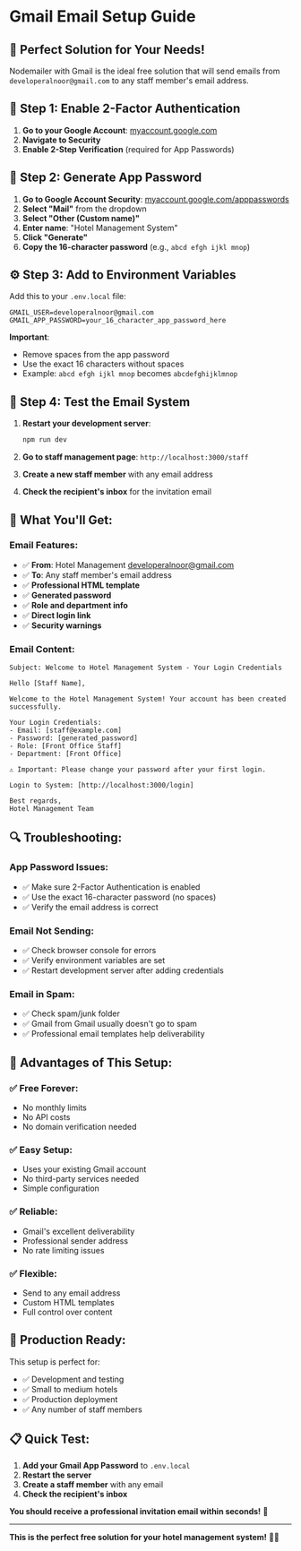 # Gmail Email Setup Guide

## 🎉 **Perfect Solution for Your Needs!**

Nodemailer with Gmail is the ideal free solution that will send emails from `developeralnoor@gmail.com` to any staff member's email address.

## 🔧 **Step 1: Enable 2-Factor Authentication**

1. **Go to your Google Account**: [myaccount.google.com](https://myaccount.google.com)
2. **Navigate to Security**
3. **Enable 2-Step Verification** (required for App Passwords)

## 🔑 **Step 2: Generate App Password**

1. **Go to Google Account Security**: [myaccount.google.com/apppasswords](https://myaccount.google.com/apppasswords)
2. **Select "Mail"** from the dropdown
3. **Select "Other (Custom name)"**
4. **Enter name**: "Hotel Management System"
5. **Click "Generate"**
6. **Copy the 16-character password** (e.g., `abcd efgh ijkl mnop`)

## ⚙️ **Step 3: Add to Environment Variables**

Add this to your `.env.local` file:

```env
GMAIL_USER=developeralnoor@gmail.com
GMAIL_APP_PASSWORD=your_16_character_app_password_here
```

**Important**:

- Remove spaces from the app password
- Use the exact 16 characters without spaces
- Example: `abcd efgh ijkl mnop` becomes `abcdefghijklmnop`

## 🧪 **Step 4: Test the Email System**

1. **Restart your development server**:

   ```bash
   npm run dev
   ```

2. **Go to staff management page**: `http://localhost:3000/staff`

3. **Create a new staff member** with any email address

4. **Check the recipient's inbox** for the invitation email

## 📧 **What You'll Get:**

### **Email Features:**

- ✅ **From**: Hotel Management <developeralnoor@gmail.com>
- ✅ **To**: Any staff member's email address
- ✅ **Professional HTML template**
- ✅ **Generated password**
- ✅ **Role and department info**
- ✅ **Direct login link**
- ✅ **Security warnings**

### **Email Content:**

```
Subject: Welcome to Hotel Management System - Your Login Credentials

Hello [Staff Name],

Welcome to the Hotel Management System! Your account has been created successfully.

Your Login Credentials:
- Email: [staff@example.com]
- Password: [generated_password]
- Role: [Front Office Staff]
- Department: [Front Office]

⚠️ Important: Please change your password after your first login.

Login to System: [http://localhost:3000/login]

Best regards,
Hotel Management Team
```

## 🔍 **Troubleshooting:**

### **App Password Issues:**

- ✅ Make sure 2-Factor Authentication is enabled
- ✅ Use the exact 16-character password (no spaces)
- ✅ Verify the email address is correct

### **Email Not Sending:**

- ✅ Check browser console for errors
- ✅ Verify environment variables are set
- ✅ Restart development server after adding credentials

### **Email in Spam:**

- ✅ Check spam/junk folder
- ✅ Gmail from Gmail usually doesn't go to spam
- ✅ Professional email templates help deliverability

## 🎯 **Advantages of This Setup:**

### **✅ Free Forever:**

- No monthly limits
- No API costs
- No domain verification needed

### **✅ Easy Setup:**

- Uses your existing Gmail account
- No third-party services needed
- Simple configuration

### **✅ Reliable:**

- Gmail's excellent deliverability
- Professional sender address
- No rate limiting issues

### **✅ Flexible:**

- Send to any email address
- Custom HTML templates
- Full control over content

## 🚀 **Production Ready:**

This setup is perfect for:

- ✅ Development and testing
- ✅ Small to medium hotels
- ✅ Production deployment
- ✅ Any number of staff members

## 📋 **Quick Test:**

1. **Add your Gmail App Password** to `.env.local`
2. **Restart the server**
3. **Create a staff member** with any email
4. **Check the recipient's inbox**

**You should receive a professional invitation email within seconds!** 🎉

---

**This is the perfect free solution for your hotel management system!** 🏨✨
